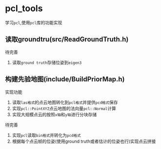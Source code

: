 # pcl_tools
学习`pcl`,使用`pcl`库的功能实现

## 读取groundtru(src/ReadGroundTruth.h)
待完善
1. 读取`ground truth`存储位姿到`eigen3`

## 构建先验地图(include/BuildPriorMap.h)
实现功能
1. 读取`las格式`的点云地图转化到`pcl格式`并提供`pcd格式`保存
2. 实现`pcl::PointXYZ`点云地图的法向量`pcl::Normal`计算
3. 实现大规模点云的按照`x轴`和`y轴`进行分块存储

待完善
1. 实现`pcl`读取`bin格式`并转化为`pcd格式`
2. 根据每个点云帧的位姿(使用ground truth或者估计的位姿也行)实现点云拼接
